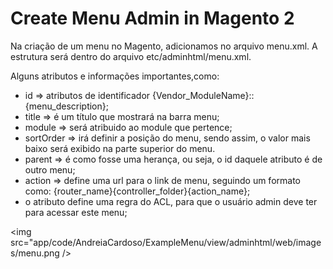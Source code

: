 # Create Menu Admin in Magento 2

Na criação de um menu no Magento, adicionamos no 
arquivo menu.xml. A estrutura será dentro do arquivo
etc/adminhtml/menu.xml.

Alguns atributos e informações importantes,como:

* id => atributos de identificador
{Vendor_ModuleName}::{menu_description};
* title => é um título que mostrará na barra menu;
* module => será atribuido ao module que pertence;
* sortOrder => irá definir a posição do menu, sendo assim,
o valor mais baixo será exibido na parte superior do menu.
* parent => é como fosse uma herança, ou seja, o id daquele
atributo é de outro menu;
* action => define uma url para o link de menu, seguindo
um formato como: {router_name}{controller_folder}{action_name};
* o atributo define uma regra do ACL, para que o usuário admin deve ter
para acessar este menu;

<img src="app/code/AndreiaCardoso/ExampleMenu/view/adminhtml/web/images/menu.png />

